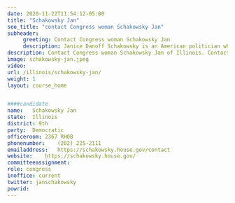 ```yaml
---
date: 2020-11-22T11:54:12-05:00
title: "Schakowsky Jan"
seo_title: "contact Congress woman Schakowsky Jan"
subheader:
     greeting: Contact Congress woman Schakowsky Jan 
     description: Janice Danoff Schakowsky is an American politician who has served as the U.S. Representative for Illinois's 9th congressional district since 1999. She is a member of the Democratic Party. The district is anchored in Chicago's North Side, including much of the area bordering Lake Michigan.
description: Contact Congress woman Schakowsky Jan of Illinois. Contact information for Schakowsky Jan includes email address, phone number, and mailing address.
image: schakowsky-jan.jpeg
video: 
url: /illinois/schakowsky-jan/
weight: 1
layout: course_home


####candidate
name:	Schakowsky Jan
state:	Illinois
district: 9th
party:	Democratic
officeroom:	2367 RHOB
phonenumber:	(202) 225-2111
emailaddress:	https://schakowsky.house.gov/contact
website:	https://schakowsky.house.gov/
committeeassignment: 
role: congress
inoffice: current
twitter: janschakowsky
powrid: 
---
```


